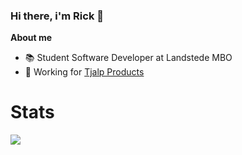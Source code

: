 ### Hi there, i'm Rick 👋

<!--
**Ricko0702/Ricko0702** is a ✨ _special_ ✨ repository because its `README.md` (this file) appears on your GitHub profile.

Here are some ideas to get you started:

- 🔭 I’m currently working on ...
- 🌱 I’m currently learning ...
- 👯 I’m looking to collaborate on ...
- 🤔 I’m looking for help with ...
- 💬 Ask me about ...
- 📫 How to reach me: ...
- 😄 Pronouns: ...
- ⚡ Fun fact: ...
-->


<b>About me</b>

- 📚 Student Software Developer at Landstede MBO
- 💼 Working for <a href="[https://github.com/ScreendoekOpMaat-nl](https://github.com/Tjalp-Products)">Tjalp Products </a>

<h1>Stats</h1>

<img src="https://wakatime.com/badge/user/a85c8493-8045-4c00-be84-a93f9481c284.svg">





  

